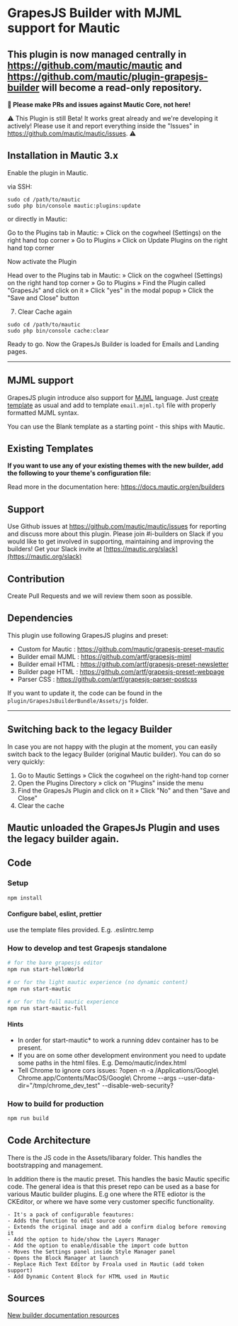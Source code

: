 # GrapesJS Builder with MJML support for Mautic

## This plugin is now managed centrally in https://github.com/mautic/mautic and https://github.com/mautic/plugin-grapesjs-builder will become a read-only repository.

**📣 Please make PRs and issues against Mautic Core, not here!**

⚠️ This Plugin is still Beta! It works great already and we're developing it actively! Please use it and report everything inside the "Issues" in https://github.com/mautic/mautic/issues. ⚠️

## Installation in Mautic 3.x

Enable the plugin in Mautic.

via SSH:
```
sudo cd /path/to/mautic
sudo php bin/console mautic:plugins:update
```
or directly in Mautic:

Go to the Plugins tab in Mautic:
» Click on the cogwheel (Settings) on the right hand top corner » Go to Plugins » Click on Update Plugins on the right hand top corner

Now activate the Plugin

Head over to the Plugins tab in Mautic:
» Click on the cogwheel (Settings) on the right hand top corner » Go to Plugins » Find the Plugin called "GrapesJs" and click on it » Click "yes" in the modal popup » Click the "Save and Close" button

7. Clear Cache again
```
sudo cd /path/to/mautic
sudo php bin/console cache:clear
```

Ready to go. Now the GrapesJs Builder is loaded for Emails and Landing pages. 

-------------------------------------------------------------------

## MJML support

GrapesJS plugin introduce also support for [MJML](https://mjml.io/) language. Just [create template](https://developer.mautic.org/#themes) as usual and add to template `email.mjml.tpl` file with properly formatted MJML syntax.  

You can use the Blank template as a starting point - this ships with Mautic.

## Existing Templates

**If you want to use any of your existing themes with the new builder, add the following to your theme's configuration file:**

Read more in the documentation here: https://docs.mautic.org/en/builders

## Support

Use Github issues at https://github.com/mautic/mautic/issues for reporting and discuss more about this plugin. Please join #i-builders on Slack if you would like to get involved in supporting, maintaining and improving the builders! Get your Slack invite at [https://mautic.org/slack](https://mautic.org/slack)

## Contribution

Create Pull Requests and we will review them soon as possible.

## Dependencies

This plugin use following GrapesJS plugins and preset:

- Custom for Mautic : https://github.com/mautic/grapesjs-preset-mautic
- Builder email MJML : https://github.com/artf/grapesjs-mjml
- Builder email HTML : https://github.com/artf/grapesjs-preset-newsletter
- Builder page HTML : https://github.com/artf/grapesjs-preset-webpage
- Parser CSS : https://github.com/artf/grapesjs-parser-postcss

If you want to update it, the code can be found in the `plugin/GrapesJsBuilderBundle/Assets/js` folder.

-------------------------------------------------------------------

## Switching back to the legacy Builder

In case you are not happy with the plugin at the moment, you can easily switch back to the legacy Builder (original Mautic builder). You can do so very quickly:
1. Go to Mautic Settings » Click the cogwheel on the right-hand top corner 
2. Open the Plugins Directory » click on "Plugins" inside the menu
3. Find the GrapesJs Plugin and click on it » Click "No" and then "Save and Close"
4. Clear the cache

Mautic unloaded the GrapesJs Plugin and uses the legacy builder again.
-------------------------------------------------------------------

## Code
### Setup 
```bash
npm install
```

#### Configure babel, eslint, prettier
use the template files provided. E.g. .eslintrc.temp

### How to develop and test Grapesjs standalone
```bash
# for the bare grapesjs editor
npm run start-helloWorld

# or for the light mautic experience (no dynamic content)
npm run start-mautic

# or for the full mautic experience
npm run start-mautic-full
```

#### Hints
- In order for start-mautic* to work a running ddev container has to be present. 
- If you are on some other development environment you need to update some paths in the html files. E.g. Demo/mautic/index.html
- Tell Chrome to ignore cors issues: ?open -n -a /Applications/Google\ Chrome.app/Contents/MacOS/Google\ Chrome --args --user-data-dir="/tmp/chrome_dev_test" --disable-web-security?

### How to build for production
```bash
npm run build
```

## Code Architecture

There is the JS code in the Assets/libarary folder. This handles the bootstrapping and management. 

In addition there is the mautic preset. This handles the basic Mautic specific code. The general idea is that this preset repo can be used as a base for various Mautic builder plugins. E.g one where the RTE ediotor is the CKEditor, or where we have some very customer specific functionality.
```
- It's a pack of configurable feautures:
- Adds the function to edit source code
- Extends the original image and add a confirm dialog before removing it
- Add the option to hide/show the Layers Manager
- Add the option to enable/disable the import code button
- Moves the Settings panel inside Style Manager panel
- Opens the Block Manager at launch
- Replace Rich Text Editor by Froala used in Mautic (add token support)
- Add Dynamic Content Block for HTML used in Mautic
```

## Sources
[New builder documentation resources](https://docs.mautic.org/en/builders)
